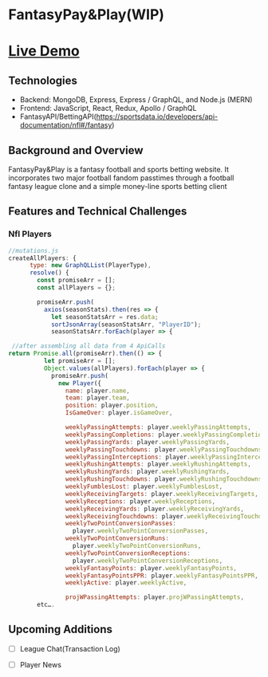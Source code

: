 # FantasyPay&Play(WIP)
# [Live Demo](https://fantasypayandplay.herokuapp.com/#/)


## Technologies
 * Backend: MongoDB, Express, Express / GraphQL, and Node.js (MERN)
 * Frontend: JavaScript, React, Redux, Apollo / GraphQL
 * FantasyAPI/BettingAPI(https://sportsdata.io/developers/api-documentation/nfl#/fantasy)

## Background and Overview

FantasyPay&Play is a fantasy football and sports betting website. It incorporates two major football fandom passtimes through a football fantasy league clone and a simple money-line sports betting client

## Features and Technical Challenges

### Nfl Players
```javascript
//mutations.js
createAllPlayers: {
      type: new GraphQLList(PlayerType),
      resolve() {
        const promiseArr = [];
        const allPlayers = {};

        promiseArr.push(
          axios(seasonStats).then(res => {
            let seasonStatsArr = res.data;
            sortJsonArray(seasonStatsArr, "PlayerID");
            seasonStatsArr.forEach(player => {

 //after assembling all data from 4 ApiCalls
return Promise.all(promiseArr).then(() => {
          let promiseArr = [];
          Object.values(allPlayers).forEach(player => {
            promiseArr.push(
              new Player({
                name: player.name,
                team: player.team,
                position: player.position,
                IsGameOver: player.isGameOver,

                weeklyPassingAttempts: player.weeklyPassingAttempts,
                weeklyPassingCompletions: player.weeklyPassingCompletions,
                weeklyPassingYards: player.weeklyPassingYards,
                weeklyPassingTouchdowns: player.weeklyPassingTouchdowns,
                weeklyPassingInterceptions: player.weeklyPassingInterceptions,
                weeklyRushingAttempts: player.weeklyRushingAttempts,
                weeklyRushingYards: player.weeklyRushingYards,
                weeklyRushingTouchdowns: player.weeklyRushingTouchdowns,
                weeklyFumblesLost: player.weeklyFumblesLost,
                weeklyReceivingTargets: player.weeklyReceivingTargets,
                weeklyReceptions: player.weeklyReceptions,
                weeklyReceivingYards: player.weeklyReceivingYards,
                weeklyReceivingTouchdowns: player.weeklyReceivingTouchdowns,
                weeklyTwoPointConversionPasses:
                  player.weeklyTwoPointConversionPasses,
                weeklyTwoPointConversionRuns:
                  player.weeklyTwoPointConversionRuns,
                weeklyTwoPointConversionReceptions:
                  player.weeklyTwoPointConversionReceptions,
                weeklyFantasyPoints: player.weeklyFantasyPoints,
                weeklyFantasyPointsPPR: player.weeklyFantasyPointsPPR,
                weeklyActive: player.weeklyActive,

                projWPassingAttempts: player.projWPassingAttempts,
		etc….
```




## Upcoming Additions
- [ ] League Chat(Transaction Log)
- [ ] Player News


